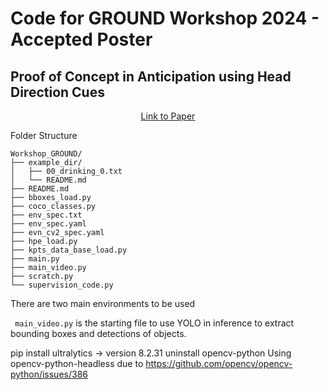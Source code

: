 # Code for GROUND Workshop 2024 - Accepted Poster
## Proof of Concept in Anticipation using Head Direction Cues

<p style="text-align:center;"><a href="https://doi.org/10.48550/arXiv.2408.05516">Link to Paper</a></p>

Folder Structure
```
Workshop_GROUND/
├── example_dir/
│   ├── 00_drinking_0.txt
│   └── README.md
├── README.md
├── bboxes_load.py
├── coco_classes.py
├── env_spec.txt
├── env_spec.yaml
├── evn_cv2_spec.yaml
├── hpe_load.py
├── kpts_data_base_load.py
├── main.py
├── main_video.py
├── scratch.py
└── supervision_code.py
```

There are two main environments to be used 

``` main_video.py``` is the starting file to use YOLO in inference to extract bounding boxes and detections of objects.

pip install ultralytics -> version 8.2.31
uninstall opencv-python
Using opencv-python-headless
due to https://github.com/opencv/opencv-python/issues/386